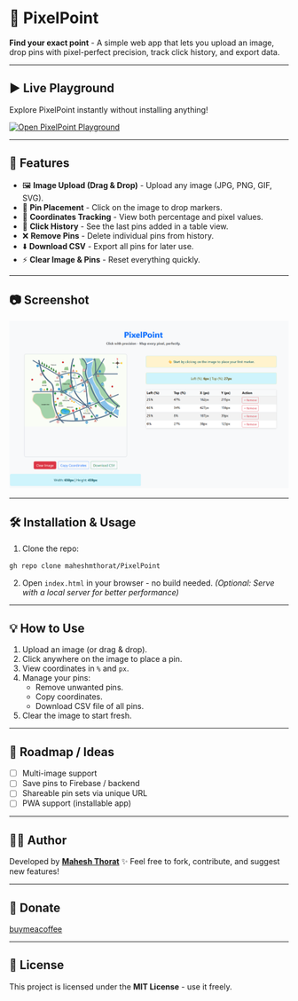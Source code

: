 # 🎯 PixelPoint

**Find your exact point** - A simple web app that lets you upload an image, drop pins with pixel-perfect precision, track click history, and export data.

---

## ▶️ Live Playground

Explore PixelPoint instantly without installing anything!

[![Open PixelPoint Playground](https://img.shields.io/badge/Try%20Now-Playground-blueviolet?style=for-the-badge&logo=vercel&logoColor=white)](https://pixelpoint.web.app/)

---

## 🚀 Features

- 🖼️ **Image Upload (Drag & Drop)** - Upload any image (JPG, PNG, GIF, SVG).
- 📍 **Pin Placement** - Click on the image to drop markers.
- 📝 **Coordinates Tracking** - View both percentage and pixel values.
- 📜 **Click History** - See the last pins added in a table view.
- ❌ **Remove Pins** - Delete individual pins from history.
- ⬇️ **Download CSV** - Export all pins for later use.
- ⚡ **Clear Image & Pins** - Reset everything quickly.

---

## 📷 Screenshot

![PixelPoint Screenshot](./images/screenshot.png)

---

## 🛠️ Installation & Usage

1. Clone the repo:
```bash
gh repo clone maheshmthorat/PixelPoint
```

2. Open `index.html` in your browser - no build needed.
   *(Optional: Serve with a local server for better performance)*

---

## 💡 How to Use

1. Upload an image (or drag & drop).
2. Click anywhere on the image to place a pin.
3. View coordinates in `%` and `px`.
4. Manage your pins:
   * Remove unwanted pins.
   * Copy coordinates.
   * Download CSV file of all pins.
5. Clear the image to start fresh.

---

## 🔮 Roadmap / Ideas

* [ ] Multi-image support
* [ ] Save pins to Firebase / backend
* [ ] Shareable pin sets via unique URL
* [ ] PWA support (installable app)

---

## 👨‍💻 Author

Developed by **[Mahesh Thorat](https://github.com/maheshmthorat)**
✨ Feel free to fork, contribute, and suggest new features!

---

## 🫰 Donate
[buymeacoffee](https://buymeacoffee.com/maheshmthorat)

---

## 📜 License

This project is licensed under the **MIT License** - use it freely.
